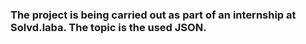 ### The project is being carried out as part of an internship at Solvd.laba. The topic is the used JSON.
